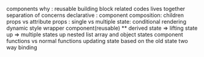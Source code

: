 components why :
reusable building block
related codes lives together
separation of concerns
declarative :
component composition:
children props vs attribute props : single vs multiple
state:
conditional rendering
dynamic style
wrapper component(reusable) \*\*
derived state => lifting state up => multiple states up
nested list
array and object states
component functions vs normal functions
updating state based on the old state
two way binding
